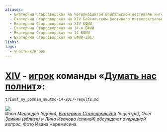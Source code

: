```yaml
---
aliases:
  - Екатерина Стародворская на Четырнадцатом Байкальском фестивале интеллектуальных игр
  - Екатерина Стародворская на XIV Байкальском фестивале интеллектуальных игр
  - Екатерина Стародворская на XIV БФИИ
  - Екатерина Стародворская на 14-м БФИИ
  - Екатерина Стародворская на 14 БФИИ
  - Екатерина Стародворская на БФИИ-2017
links: 
tags:
  - участник/игрок
---
```

# [XIV](bfii-14-2017.md) - [игрок](starodvorskaya.md) команды «[Думать нас полнит](triumf_my_pomnim_smutno-14-2017.md)»:
```{.include}
triumf_my_pomnim_smutno-14-2017-results.md
```
![](342-12613686_456240355.JPG)<br>*Иван Медведев (вдали), [Екатерина Стародворская](starodvorskaya.md) (в центре), Олег Заикин (вблизи) и Лина Иванова (спиной) обсуждают очередной вопрос.* Фото Ивана Черемисина.